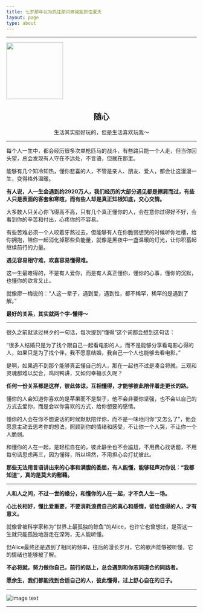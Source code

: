 ```yaml
---
title: 七岁那年以为抓住那只蝉就能抓住夏天
layout: page
type: about
---
```


-----

<img src="https://dolyw.gitee.io/reader/Image/headt.png" height="150px" width="150px" />

<h2 align="center">随心</h2>

<p align="center">生活其实挺好玩的，但是生活喜欢玩我～</p>

-----

每个人一生中，都会经历很多次单枪匹马的战斗，有些路只能一个人走，但当你回头望，总会发现有人守在不远处，不言语，但就在那里。
 
能够有几个知冷知热，懂你悲喜的人，不管是亲人、朋友、爱人，都会让这漫漫一生，变得格外温暖。
 
**有人说，人一生会遇到约2920万人，我们经历的大部分遇见都是擦肩而过，有些人只是表面的客套和寒暄，而有些人却是真正知根知底，交心交情。**
 
大多数人只关心你飞得高不高，只有几个真正懂你的人，会在意你过得好不好，会看到你的辛苦和付出，心疼你的不容易。
 
有些苦难必须一个人咬着牙熬过去，但能够有人在你脆弱想哭的时候听你吐槽，给你拥抱，陪你一起消化掉那些负能量，就像是黑夜中一盏温暖的灯光，让你积蓄起继续前行的力量。
 
**遇见容易相守难，欢喜容易懂得难。**
 
这一生最难得的，不是有人爱你，而是有人真正懂你，懂你的心事，懂你的沉默，也懂你的欲言又止。
 
就像廖一梅说的：“人这一辈子，遇到爱，遇到性，都不稀罕，稀罕的是遇到了解。”
 
**最好的关系，其实就两个字-懂得～**

-----

很久之前就读过林夕的一句话，每次提到“懂得”这个词都会想到这句话：
 
“很多人结婚只是为了找个跟自己一起看电影的人，而不是能够分享看电影心得的人，如果只是为了找个伴，我不愿意结婚，我自己一个人也能够去看电影。”
 
是啊，如果遇不到那个能够真正懂自己的人，那在一起也不过是凑合将就，三观和灵魂都难以契合，鸡同鸭讲，又如何幸福长久呢？
 
**任何一份关系都是这样，彼此体谅，互相懂得，才能够彼此陪伴着走更长的路。**

懂你的人会知道你喜欢的是苹果而不是梨子，他不会非要你坚强，也不会以自己的方式去爱你，而是会以你喜欢的方式，给你想要的感情。
 
懂你的人会在你不想说话的时候默默陪伴你，而不是一味地问你“又怎么了”，他会愿意主动去思考你的想法，照顾到你的情绪和感受，不让你一个人哭，不让你一个人脆弱。
 
和懂你的人在一起，是轻松自在的，彼此静坐也不会尴尬，不用费心找话题，不用每句话思虑再三，因为懂得，所以坦然，不用担心会打扰彼此。
 
**那些无法用言语讲出来的心事和满腹的委屈，有人能懂，能够轻声对你说：“我都知道”，真的是莫大的慰藉。**

-----

**人和人之间，不过一世的缘分，和懂你的人在一起，才不负人生一场。**
 
**心比长相好，懂比爱重要，不要消耗浪费自己的真心和感情，留给值得的人，才有意义。**
 
就像曾被科学家称为“世界上最孤独的鲸鱼”的Alice，也许它也曾想过，是否这一生就只能孤独地游走在深海，无人能听懂。

但Alice最终还是遇到了相同的频率，往后的漫长岁月，它的歌声能够被听懂，它的情绪也能够被了解。
 
**不必将就，努力做你自己，前行的路上，总会遇到和你志同道合的同路者。**
 
**愿余生，我们都能找到合适自己的人，彼此懂得，过上舒心自在的日子。**

-----

![image text](https://dolyw.gitee.io/reader/Image/201810/normal/10010.png)

-----